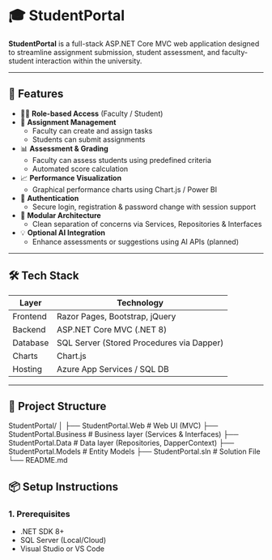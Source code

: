 # 🎓 StudentPortal

**StudentPortal** is a full-stack ASP.NET Core MVC web application designed to streamline assignment submission, student assessment, and faculty-student interaction within the university.

---

## 🚀 Features

- 🧑‍🏫 **Role-based Access** (Faculty / Student)
- 📝 **Assignment Management**
  - Faculty can create and assign tasks
  - Students can submit assignments
- 📊 **Assessment & Grading**
  - Faculty can assess students using predefined criteria
  - Automated score calculation
- 📈 **Performance Visualization**
  - Graphical performance charts using Chart.js / Power BI
- 🔐 **Authentication**
  - Secure login, registration & password change with session support
- 📁 **Modular Architecture**
  - Clean separation of concerns via Services, Repositories & Interfaces
- 💡 **Optional AI Integration**
  - Enhance assessments or suggestions using AI APIs (planned)

---

## 🛠️ Tech Stack

| Layer           | Technology                     |
|----------------|---------------------------------|
| Frontend        | Razor Pages, Bootstrap, jQuery |
| Backend         | ASP.NET Core MVC (.NET 8)      |
| Database        | SQL Server (Stored Procedures via Dapper) |
| Charts          | Chart.js            |
| Hosting         | Azure App Services / SQL DB    |

---

## 🧱 Project Structure

StudentPortal/
│
├── StudentPortal.Web # Web UI (MVC)
├── StudentPortal.Business # Business layer (Services & Interfaces)
├── StudentPortal.Data # Data layer (Repositories, DapperContext)
├── StudentPortal.Models # Entity Models
├── StudentPortal.sln # Solution File
└── README.md


## 📦 Setup Instructions

### 1. Prerequisites

- .NET SDK 8+
- SQL Server (Local/Cloud)
- Visual Studio or VS Code
